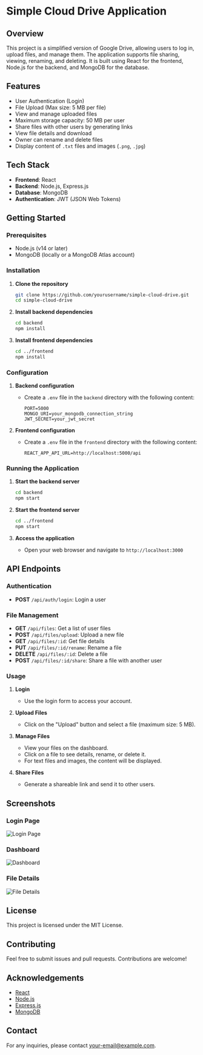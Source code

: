 # Simple Cloud Drive Application

## Overview

This project is a simplified version of Google Drive, allowing users to log in, upload files, and manage them. The application supports file sharing, viewing, renaming, and deleting. It is built using React for the frontend, Node.js for the backend, and MongoDB for the database.

## Features

- User Authentication (Login)
- File Upload (Max size: 5 MB per file)
- View and manage uploaded files
- Maximum storage capacity: 50 MB per user
- Share files with other users by generating links
- View file details and download
- Owner can rename and delete files
- Display content of `.txt` files and images (`.png`, `.jpg`)

## Tech Stack

- **Frontend**: React
- **Backend**: Node.js, Express.js
- **Database**: MongoDB
- **Authentication**: JWT (JSON Web Tokens)

## Getting Started

### Prerequisites

- Node.js (v14 or later)
- MongoDB (locally or a MongoDB Atlas account)

### Installation

1. **Clone the repository**

   ```bash
   git clone https://github.com/yourusername/simple-cloud-drive.git
   cd simple-cloud-drive
   ```

2. **Install backend dependencies**

   ```bash
   cd backend
   npm install
   ```

3. **Install frontend dependencies**
   ```bash
   cd ../frontend
   npm install
   ```

### Configuration

1. **Backend configuration**

   - Create a `.env` file in the `backend` directory with the following content:
     ```env
     PORT=5000
     MONGO_URI=your_mongodb_connection_string
     JWT_SECRET=your_jwt_secret
     ```

2. **Frontend configuration**
   - Create a `.env` file in the `frontend` directory with the following content:
     ```env
     REACT_APP_API_URL=http://localhost:5000/api
     ```

### Running the Application

1. **Start the backend server**

   ```bash
   cd backend
   npm start
   ```

2. **Start the frontend server**

   ```bash
   cd ../frontend
   npm start
   ```

3. **Access the application**
   - Open your web browser and navigate to `http://localhost:3000`

## API Endpoints

### Authentication

- **POST** `/api/auth/login`: Login a user

### File Management

- **GET** `/api/files`: Get a list of user files
- **POST** `/api/files/upload`: Upload a new file
- **GET** `/api/files/:id`: Get file details
- **PUT** `/api/files/:id/rename`: Rename a file
- **DELETE** `/api/files/:id`: Delete a file
- **POST** `/api/files/:id/share`: Share a file with another user

### Usage

1. **Login**

   - Use the login form to access your account.

2. **Upload Files**

   - Click on the "Upload" button and select a file (maximum size: 5 MB).

3. **Manage Files**

   - View your files on the dashboard.
   - Click on a file to see details, rename, or delete it.
   - For text files and images, the content will be displayed.

4. **Share Files**
   - Generate a shareable link and send it to other users.

## Screenshots

### Login Page

![Login Page](screenshots/login.png)

### Dashboard

![Dashboard](screenshots/dashboard.png)

### File Details

![File Details](screenshots/file-details.png)

## License

This project is licensed under the MIT License.

## Contributing

Feel free to submit issues and pull requests. Contributions are welcome!

## Acknowledgements

- [React](https://reactjs.org/)
- [Node.js](https://nodejs.org/)
- [Express.js](https://expressjs.com/)
- [MongoDB](https://www.mongodb.com/)

## Contact

For any inquiries, please contact [your-email@example.com](mailto:your-email@example.com).
